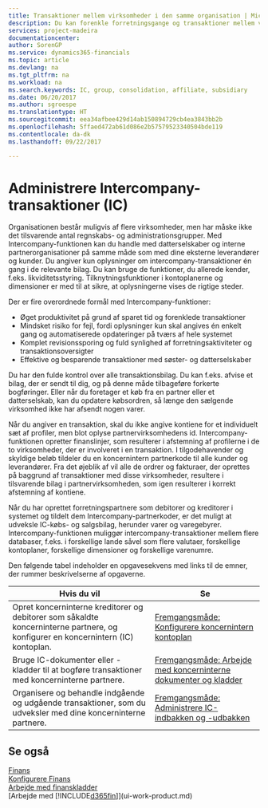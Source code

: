 ```yaml
---
title: Transaktioner mellem virksomheder i den samme organisation | Microsoft Docs
description: Du kan forenkle forretningsgange og transaktioner mellem virksomheder i den samme organisation med Intercompany-funktionaliteten.
services: project-madeira
documentationcenter: 
author: SorenGP
ms.service: dynamics365-financials
ms.topic: article
ms.devlang: na
ms.tgt_pltfrm: na
ms.workload: na
ms.search.keywords: IC, group, consolidation, affiliate, subsidiary
ms.date: 06/20/2017
ms.author: sgroespe
ms.translationtype: HT
ms.sourcegitcommit: eea34afbee429d14ab150894729cb4ea3843bb2b
ms.openlocfilehash: 5ffaed472ab61d086e2b57579523340504bde119
ms.contentlocale: da-dk
ms.lasthandoff: 09/22/2017

---
```

# <a name="managing-intercompany-transactions"></a>Administrere Intercompany-transaktioner (IC)
Organisationen består muligvis af flere virksomheder, men har måske ikke det tilsvarende antal regnskabs- og administrationsgrupper. Med Intercompany-funktionen kan du handle med datterselskaber og interne partnerorganisationer på samme måde som med dine eksterne leverandører og kunder. Du angiver kun oplysninger om intercompany-transaktioner én gang i de relevante bilag. Du kan bruge de funktioner, du allerede kender, f.eks. likviditetsstyring. Tilknytningsfunktioner i kontoplanerne og dimensioner er med til at sikre, at oplysningerne vises de rigtige steder.  

Der er fire overordnede formål med Intercompany-funktioner:  

- Øget produktivitet på grund af sparet tid og forenklede transaktioner  
- Mindsket risiko for fejl, fordi oplysninger kun skal angives én enkelt gang og automatiserede opdateringer på tværs af hele systemet  
- Komplet revisionssporing og fuld synlighed af forretningsaktiviteter og transaktionsoversigter  
- Effektive og besparende transaktioner med søster- og datterselskaber  

Du har den fulde kontrol over alle transaktionsbilag. Du kan f.eks. afvise et bilag, der er sendt til dig, og på denne måde tilbageføre forkerte bogføringer. Eller når du foretager et køb fra en partner eller et datterselskab, kan du opdatere købsordren, så længe den sælgende virksomhed ikke har afsendt nogen varer.  

Når du angiver en transaktion, skal du ikke angive kontiene for et individuelt sæt af profiler, men blot oplyse partnervirksomhedens id. Intercompany-funktionen opretter finanslinjer, som resulterer i afstemning af profilerne i de to virksomheder, der er involveret i en transaktion. I tilgodehavender og skyldige beløb tildeler du en koncernintern partnerkode til alle kunder og leverandører. Fra det øjeblik af vil alle de ordrer og fakturaer, der oprettes på baggrund af transaktioner med disse virksomheder, resultere i tilsvarende bilag i partnervirksomheden, som igen resulterer i korrekt afstemning af kontiene.  

 Når du har oprettet forretningspartnere som debitorer og kreditorer i systemet og tildelt dem Intercompany-partnerkoder, er det muligt at udveksle IC-købs- og salgsbilag, herunder varer og varegebyrer. Intercompany-funktionen muliggør intercompany-transaktioner mellem flere databaser, f.eks. i forskellige lande såvel som flere valutaer, forskellige kontoplaner, forskellige dimensioner og forskellige varenumre.  

Den følgende tabel indeholder en opgavesekvens med links til de emner, der rummer beskrivelserne af opgaverne.

 |Hvis du vil |Se|
 |---|---|
 |Opret koncerninterne kreditorer og debitorer som såkaldte koncerninterne partnere, og konfigurer en koncernintern (IC) kontoplan.|[Fremgangsmåde: Konfigurere koncernintern kontoplan](intercompany-how-setup.md)|
 |Bruge IC-dokumenter eller -kladder til at bogføre transaktioner med koncerninterne partnere.|[Fremgangsmåde: Arbejde med koncerninterne dokumenter og kladder](intercompany-how-work-documents-journals.md)|
 |Organisere og behandle indgående og udgående transaktioner, som du udveksler med dine koncerninterne partnere.|[Fremgangsmåde: Administrere IC-indbakken og -udbakken](intercompany-how-manage-intercompany-inbox.md)|

## <a name="see-also"></a>Se også
[Finans](finance.md)  
[Konfigurere Finans](finance-setup-finance.md)  
[Arbejde med finanskladder](ui-work-general-journals.md)  
[Arbejde med [!INCLUDE[d365fin](includes/d365fin_md.md)]](ui-work-product.md)

